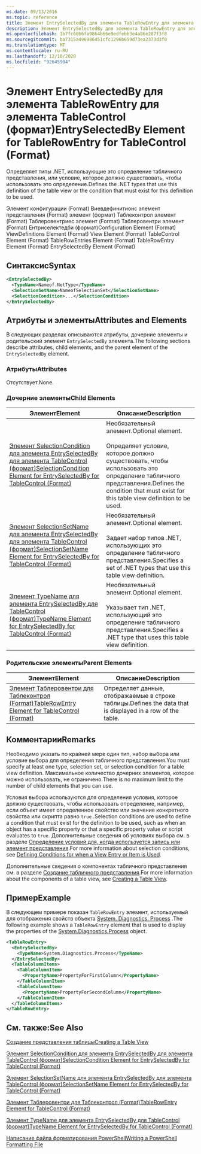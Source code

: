 ```yaml
---
ms.date: 09/13/2016
ms.topic: reference
title: Элемент EntrySelectedBy для элемента TableRowEntry для элемента TableControl (формат)
description: Элемент EntrySelectedBy для элемента TableRowEntry для элемента TableControl (формат)
ms.openlocfilehash: 1b7fc60b6fa9864b66e9edfebb3e4a86e287f3f8
ms.sourcegitcommit: ba7315a496986451cfc1296b659d73ea2373d3f0
ms.translationtype: MT
ms.contentlocale: ru-RU
ms.lasthandoff: 12/10/2020
ms.locfileid: "92645904"
---
```

# <a name="entryselectedby-element-for-tablerowentry--for-tablecontrol-format"></a><span data-ttu-id="485c1-103">Элемент EntrySelectedBy для элемента TableRowEntry для элемента TableControl (формат)</span><span class="sxs-lookup"><span data-stu-id="485c1-103">EntrySelectedBy Element for TableRowEntry  for TableControl (Format)</span></span>

<span data-ttu-id="485c1-104">Определяет типы .NET, использующие это определение табличного представления, или условие, которое должно существовать, чтобы использовать это определение.</span><span class="sxs-lookup"><span data-stu-id="485c1-104">Defines the .NET types that use this definition of the table view or the condition that must exist for this definition to be used.</span></span>

<span data-ttu-id="485c1-105">Элемент конфигурации (Format) Виевдефинитионс элемент представления (Format) элемент (формат) Таблеконтрол элемент (Format) Таблеровентриес элемент (Format) Таблеровентри элемент (Format) Ентриселектедби (формат)</span><span class="sxs-lookup"><span data-stu-id="485c1-105">Configuration Element (Format) ViewDefinitions Element (Format) View Element (Format) TableControl Element (Format) TableRowEntries Element (Format) TableRowEntry Element (Format) EntrySelectedBy Element (Format)</span></span>

## <a name="syntax"></a><span data-ttu-id="485c1-106">Синтаксис</span><span class="sxs-lookup"><span data-stu-id="485c1-106">Syntax</span></span>

```xml
<EntrySelectedBy>
  <TypeName>Nameof.NetType</TypeName>
  <SelectionSetName>NameofSelectionSet</SelectionSetName>
  <SelectionCondition>...</SelectionCondition>
</EntrySelectedBy>
```

## <a name="attributes-and-elements"></a><span data-ttu-id="485c1-107">Атрибуты и элементы</span><span class="sxs-lookup"><span data-stu-id="485c1-107">Attributes and Elements</span></span>

<span data-ttu-id="485c1-108">В следующих разделах описываются атрибуты, дочерние элементы и родительский элемент `EntrySelectedBy` элемента.</span><span class="sxs-lookup"><span data-stu-id="485c1-108">The following sections describe attributes, child elements, and the parent element of the `EntrySelectedBy` element.</span></span>

### <a name="attributes"></a><span data-ttu-id="485c1-109">Атрибуты</span><span class="sxs-lookup"><span data-stu-id="485c1-109">Attributes</span></span>

<span data-ttu-id="485c1-110">Отсутствует.</span><span class="sxs-lookup"><span data-stu-id="485c1-110">None.</span></span>

### <a name="child-elements"></a><span data-ttu-id="485c1-111">Дочерние элементы</span><span class="sxs-lookup"><span data-stu-id="485c1-111">Child Elements</span></span>

|<span data-ttu-id="485c1-112">Элемент</span><span class="sxs-lookup"><span data-stu-id="485c1-112">Element</span></span>|<span data-ttu-id="485c1-113">Описание</span><span class="sxs-lookup"><span data-stu-id="485c1-113">Description</span></span>|
|-------------|-----------------|
|[<span data-ttu-id="485c1-114">Элемент SelectionCondition для элемента EntrySelectedBy для элемента TableControl (формат)</span><span class="sxs-lookup"><span data-stu-id="485c1-114">SelectionCondition Element for EntrySelectedBy for TableControl (Format)</span></span>](./selectioncondition-element-for-entryselectedby-for-tablecontrol-format.md)|<span data-ttu-id="485c1-115">Необязательный элемент.</span><span class="sxs-lookup"><span data-stu-id="485c1-115">Optional element.</span></span><br /><br /> <span data-ttu-id="485c1-116">Определяет условие, которое должно существовать, чтобы использовать это определение табличного представления.</span><span class="sxs-lookup"><span data-stu-id="485c1-116">Defines the condition that must exist for this table view definition to be used.</span></span>|
|[<span data-ttu-id="485c1-117">Элемент SelectionSetName для элемента EntrySelectedBy для элемента TableControl (формат)</span><span class="sxs-lookup"><span data-stu-id="485c1-117">SelectionSetName Element for EntrySelectedBy for TableControl (Format)</span></span>](./selectionsetname-element-for-entryselectedby-for-tablecontrol-format.md)|<span data-ttu-id="485c1-118">Необязательный элемент.</span><span class="sxs-lookup"><span data-stu-id="485c1-118">Optional element.</span></span><br /><br /> <span data-ttu-id="485c1-119">Задает набор типов .NET, использующих это определение табличного представления.</span><span class="sxs-lookup"><span data-stu-id="485c1-119">Specifies a set of .NET types that use this table view definition.</span></span>|
|[<span data-ttu-id="485c1-120">Элемент TypeName для элемента EntrySelectedBy для TableControl (формат)</span><span class="sxs-lookup"><span data-stu-id="485c1-120">TypeName Element for EntrySelectedBy for TableControl (Format)</span></span>](./typename-element-for-entryselectedby-for-tablecontrol-format.md)|<span data-ttu-id="485c1-121">Необязательный элемент.</span><span class="sxs-lookup"><span data-stu-id="485c1-121">Optional element.</span></span><br /><br /> <span data-ttu-id="485c1-122">Указывает тип .NET, использующий это определение табличного представления.</span><span class="sxs-lookup"><span data-stu-id="485c1-122">Specifies a .NET type that uses this table view definition.</span></span>|

### <a name="parent-elements"></a><span data-ttu-id="485c1-123">Родительские элементы</span><span class="sxs-lookup"><span data-stu-id="485c1-123">Parent Elements</span></span>

|<span data-ttu-id="485c1-124">Элемент</span><span class="sxs-lookup"><span data-stu-id="485c1-124">Element</span></span>|<span data-ttu-id="485c1-125">Описание</span><span class="sxs-lookup"><span data-stu-id="485c1-125">Description</span></span>|
|-------------|-----------------|
|[<span data-ttu-id="485c1-126">Элемент Таблеровентри для Таблеконтрол (Format)</span><span class="sxs-lookup"><span data-stu-id="485c1-126">TableRowEntry Element for TableControl (Format)</span></span>](./tablerowentry-element-for-tablerowentries-for-tablecontrol-format.md)|<span data-ttu-id="485c1-127">Определяет данные, отображаемые в строке таблицы.</span><span class="sxs-lookup"><span data-stu-id="485c1-127">Defines the data that is displayed in a row of the table.</span></span>|

## <a name="remarks"></a><span data-ttu-id="485c1-128">Комментарии</span><span class="sxs-lookup"><span data-stu-id="485c1-128">Remarks</span></span>

<span data-ttu-id="485c1-129">Необходимо указать по крайней мере один тип, набор выбора или условие выбора для определения табличного представления.</span><span class="sxs-lookup"><span data-stu-id="485c1-129">You must specify at least one type, selection set, or selection condition for a table view definition.</span></span> <span data-ttu-id="485c1-130">Максимальное количество дочерних элементов, которое можно использовать, не ограничено.</span><span class="sxs-lookup"><span data-stu-id="485c1-130">There is no maximum limit to the number of child elements that you can use.</span></span>

<span data-ttu-id="485c1-131">Условия выбора используются для определения условия, которое должно существовать, чтобы использовать определение, например, если объект имеет определенное свойство или значение конкретного свойства или скрипта равно `true` .</span><span class="sxs-lookup"><span data-stu-id="485c1-131">Selection conditions are used to define a condition that must exist for the definition to be used, such as when an object has a specific property or that a specific property value or script evaluates to `true`.</span></span> <span data-ttu-id="485c1-132">Дополнительные сведения об условиях выбора см. в разделе [Определение условий для, когда используется запись или элемент представления](./defining-conditions-for-displaying-data.md).</span><span class="sxs-lookup"><span data-stu-id="485c1-132">For more information about selection conditions, see [Defining Conditions for when a View Entry or Item is Used](./defining-conditions-for-displaying-data.md).</span></span>

<span data-ttu-id="485c1-133">Дополнительные сведения о компонентах табличного представления см. в разделе [Создание табличного представления](./creating-a-table-view.md).</span><span class="sxs-lookup"><span data-stu-id="485c1-133">For more information about the components of a table view, see [Creating a Table View](./creating-a-table-view.md).</span></span>

## <a name="example"></a><span data-ttu-id="485c1-134">Пример</span><span class="sxs-lookup"><span data-stu-id="485c1-134">Example</span></span>

<span data-ttu-id="485c1-135">В следующем примере показан `TableRowEntry` элемент, используемый для отображения свойств объекта [System. Diagnostics. Process](/dotnet/api/System.Diagnostics.Process) .</span><span class="sxs-lookup"><span data-stu-id="485c1-135">The following example shows a `TableRowEntry` element that is used to display the properties of the [System.Diagnostics.Process](/dotnet/api/System.Diagnostics.Process) object.</span></span>

```xml
<TableRowEntry>
  <EntrySelectedBy>
    <TypeName>System.Diagnostics.Process</TypeName>
  </EntrySelectedBy>
  <TableColumnItems>
    <TableColumnItem>
      <PropertyName>PropertyForFirstColumn</PropertyName>
    </TableColumnItem>
    <TableColumnItem>
      <PropertyName>PropertyForSecondColumn</PropertyName>
    </TableColumnItem>
  </TableColumnItems>
</TableRowEntry>
```

## <a name="see-also"></a><span data-ttu-id="485c1-136">См. также:</span><span class="sxs-lookup"><span data-stu-id="485c1-136">See Also</span></span>

[<span data-ttu-id="485c1-137">Создание представления таблицы</span><span class="sxs-lookup"><span data-stu-id="485c1-137">Creating a Table View</span></span>](./creating-a-table-view.md)

[<span data-ttu-id="485c1-138">Элемент SelectionCondition для элемента EntrySelectedBy для элемента TableControl (формат)</span><span class="sxs-lookup"><span data-stu-id="485c1-138">SelectionCondition Element for EntrySelectedBy for TableControl (Format)</span></span>](./selectioncondition-element-for-entryselectedby-for-tablecontrol-format.md)

[<span data-ttu-id="485c1-139">Элемент SelectionSetName для элемента EntrySelectedBy для элемента TableControl (формат)</span><span class="sxs-lookup"><span data-stu-id="485c1-139">SelectionSetName Element for EntrySelectedBy for TableControl (Format)</span></span>](./selectionsetname-element-for-entryselectedby-for-tablecontrol-format.md)

[<span data-ttu-id="485c1-140">Элемент Таблеровентри для Таблеконтрол (Format)</span><span class="sxs-lookup"><span data-stu-id="485c1-140">TableRowEntry Element for TableControl (Format)</span></span>](./tablerowentry-element-for-tablerowentries-for-tablecontrol-format.md)

[<span data-ttu-id="485c1-141">Элемент TypeName для элемента EntrySelectedBy для TableControl (формат)</span><span class="sxs-lookup"><span data-stu-id="485c1-141">TypeName Element for EntrySelectedBy for TableControl (Format)</span></span>](./typename-element-for-entryselectedby-for-tablecontrol-format.md)

[<span data-ttu-id="485c1-142">Написание файла форматирования PowerShell</span><span class="sxs-lookup"><span data-stu-id="485c1-142">Writing a PowerShell Formatting File</span></span>](./writing-a-powershell-formatting-file.md)
